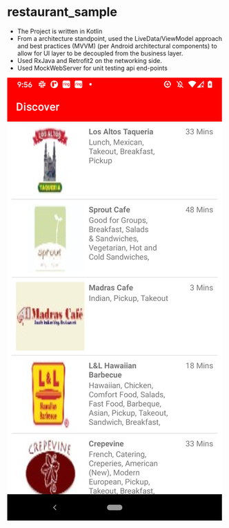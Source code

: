 # restaurant_sample
* The Project is written in Kotlin 
* From a architecture standpoint, used the LiveData/ViewModel approach and best practices (MVVM) (per Android architectural components) to allow for UI layer to be decoupled from the business layer. 
* Used RxJava and Retrofit2 on the networking side. 
* Used MockWebServer for unit testing api end-points

![Alt text](./device-2021-04-22-095626.png?raw=true "Optional Title")
